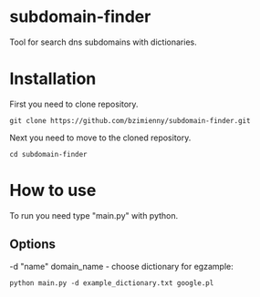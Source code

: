 # subdomain-finder
Tool for search dns subdomains with dictionaries. 
# Installation
First you need to clone repository.
```linux
git clone https://github.com/bzimienny/subdomain-finder.git
```
Next you need to move to the cloned repository.
```linux
cd subdomain-finder
```
# How to use
To run you need type "main.py" with python.
## Options
-d "name" domain_name - choose dictionary
for egzample:
``` linux
python main.py -d example_dictionary.txt google.pl
```